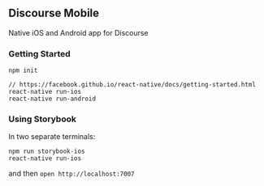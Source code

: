 Discourse Mobile
---

Native iOS and Android app for Discourse

### Getting Started

```
npm init

// https://facebook.github.io/react-native/docs/getting-started.html
react-native run-ios
react-native run-android
```


### Using Storybook

In two separate terminals:

```
npm run storybook-ios
react-native run-ios
```

and then `open http://localhost:7007`
